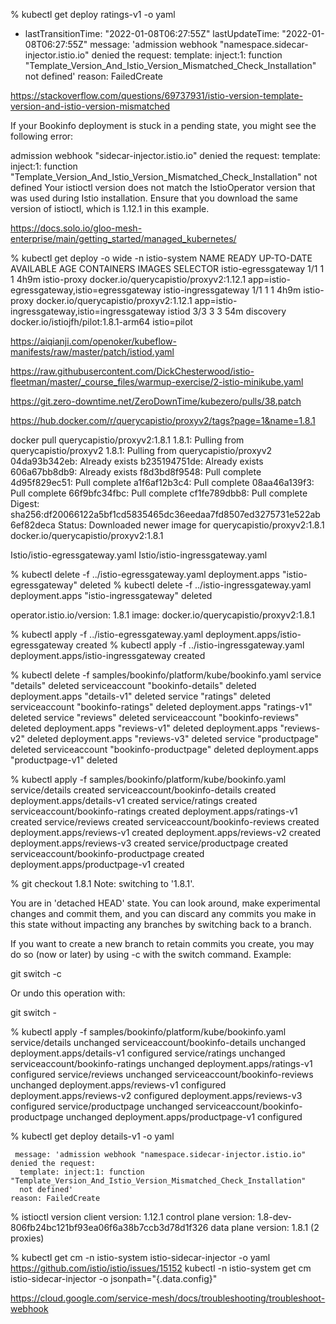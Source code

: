 
% kubectl get deploy ratings-v1  -o yaml

 - lastTransitionTime: "2022-01-08T06:27:55Z"
    lastUpdateTime: "2022-01-08T06:27:55Z"
    message: 'admission webhook "namespace.sidecar-injector.istio.io" denied the request:
      template: inject:1: function "Template_Version_And_Istio_Version_Mismatched_Check_Installation"
      not defined'
    reason: FailedCreate


https://stackoverflow.com/questions/69737931/istio-version-template-version-and-istio-version-mismatched


If your Bookinfo deployment is stuck in a pending state, you might see the following error:

admission webhook "sidecar-injector.istio.io" denied the request: template:
      inject:1: function "Template_Version_And_Istio_Version_Mismatched_Check_Installation"
      not defined
Your istioctl version does not match the IstioOperator version that was used during Istio installation. Ensure that you download the same version of istioctl, which is 1.12.1 in this example.

https://docs.solo.io/gloo-mesh-enterprise/main/getting_started/managed_kubernetes/


% kubectl get deploy -o wide -n istio-system
NAME                   READY   UP-TO-DATE   AVAILABLE   AGE    CONTAINERS    IMAGES                                   SELECTOR
istio-egressgateway    1/1     1            1           4h9m   istio-proxy   docker.io/querycapistio/proxyv2:1.12.1   app=istio-egressgateway,istio=egressgateway
istio-ingressgateway   1/1     1            1           4h9m   istio-proxy   docker.io/querycapistio/proxyv2:1.12.1   app=istio-ingressgateway,istio=ingressgateway
istiod                 3/3     3            3           54m    discovery     docker.io/istiojfh/pilot:1.8.1-arm64     istio=pilot


https://aiqianji.com/openoker/kubeflow-manifests/raw/master/patch/istiod.yaml

https://raw.githubusercontent.com/DickChesterwood/istio-fleetman/master/_course_files/warmup-exercise/2-istio-minikube.yaml

https://git.zero-downtime.net/ZeroDownTime/kubezero/pulls/38.patch


https://hub.docker.com/r/querycapistio/proxyv2/tags?page=1&name=1.8.1

docker pull querycapistio/proxyv2:1.8.1
1.8.1: Pulling from querycapistio/proxyv2
1.8.1: Pulling from querycapistio/proxyv2
04da93b342eb: Already exists 
b235194751de: Already exists 
606a67bb8db9: Already exists 
f8d3bd8f9548: Pull complete 
4d95f829ec51: Pull complete 
a1f6af12b3c4: Pull complete 
08aa46a139f3: Pull complete 
66f9bfc34fbc: Pull complete 
cf1fe789dbb8: Pull complete 
Digest: sha256:df20066122a5bf1cd5835465dc36eedaa7fd8507ed3275731e522ab6ef82deca
Status: Downloaded newer image for querycapistio/proxyv2:1.8.1
docker.io/querycapistio/proxyv2:1.8.1


Istio/istio-egressgateway.yaml
Istio/istio-ingressgateway.yaml

% kubectl delete -f ../istio-egressgateway.yaml 
deployment.apps "istio-egressgateway" deleted
% kubectl delete -f ../istio-ingressgateway.yaml
deployment.apps "istio-ingressgateway" deleted

   operator.istio.io/version: 1.8.1
   image: docker.io/querycapistio/proxyv2:1.8.1


% kubectl apply -f ../istio-egressgateway.yaml
deployment.apps/istio-egressgateway created
% kubectl apply -f ../istio-ingressgateway.yaml
deployment.apps/istio-ingressgateway created



% kubectl delete -f samples/bookinfo/platform/kube/bookinfo.yaml
service "details" deleted
serviceaccount "bookinfo-details" deleted
deployment.apps "details-v1" deleted
service "ratings" deleted
serviceaccount "bookinfo-ratings" deleted
deployment.apps "ratings-v1" deleted
service "reviews" deleted
serviceaccount "bookinfo-reviews" deleted
deployment.apps "reviews-v1" deleted
deployment.apps "reviews-v2" deleted
deployment.apps "reviews-v3" deleted
service "productpage" deleted
serviceaccount "bookinfo-productpage" deleted
deployment.apps "productpage-v1" deleted


 % kubectl apply -f samples/bookinfo/platform/kube/bookinfo.yaml
service/details created
serviceaccount/bookinfo-details created
deployment.apps/details-v1 created
service/ratings created
serviceaccount/bookinfo-ratings created
deployment.apps/ratings-v1 created
service/reviews created
serviceaccount/bookinfo-reviews created
deployment.apps/reviews-v1 created
deployment.apps/reviews-v2 created
deployment.apps/reviews-v3 created
service/productpage created
serviceaccount/bookinfo-productpage created
deployment.apps/productpage-v1 created


 % git checkout 1.8.1
Note: switching to '1.8.1'.

You are in 'detached HEAD' state. You can look around, make experimental
changes and commit them, and you can discard any commits you make in this
state without impacting any branches by switching back to a branch.

If you want to create a new branch to retain commits you create, you may
do so (now or later) by using -c with the switch command. Example:

  git switch -c <new-branch-name>

Or undo this operation with:

  git switch -



% kubectl apply -f samples/bookinfo/platform/kube/bookinfo.yaml
service/details unchanged
serviceaccount/bookinfo-details unchanged
deployment.apps/details-v1 configured
service/ratings unchanged
serviceaccount/bookinfo-ratings unchanged
deployment.apps/ratings-v1 configured
service/reviews unchanged
serviceaccount/bookinfo-reviews unchanged
deployment.apps/reviews-v1 configured
deployment.apps/reviews-v2 configured
deployment.apps/reviews-v3 configured
service/productpage unchanged
serviceaccount/bookinfo-productpage unchanged
deployment.apps/productpage-v1 configured


 % kubectl get deploy details-v1 -o yaml  


     message: 'admission webhook "namespace.sidecar-injector.istio.io" denied the request:
      template: inject:1: function "Template_Version_And_Istio_Version_Mismatched_Check_Installation"
      not defined'
    reason: FailedCreate


% istioctl version
client version: 1.12.1
control plane version: 1.8-dev-806fb24bc121bf93ea06f6a38b7ccb3d78d1f326
data plane version: 1.8.1 (2 proxies)



 % kubectl get cm -n istio-system istio-sidecar-injector -o yaml
 https://github.com/istio/istio/issues/15152
 kubectl -n istio-system get cm istio-sidecar-injector -o jsonpath="{.data.config}"

 https://cloud.google.com/service-mesh/docs/troubleshooting/troubleshoot-webhook

 
